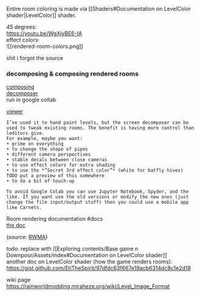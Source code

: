 Entire room coloring is made via [[Shaders#Documentation on LevelColor shader|LevelColor]] shader.

  
45 degrees:  
https://youtu.be/WgXjyBE6-IA  
effect colors:  
![[rendered-room-colors.png]]

shit i forgot the source

### decomposing & composing rendered rooms  
[composing](https://nqywadcmwusjqlrg.public.blob.vercel-storage.com/notes/files/lediting/render-edit/Screen_Maker-iuPPf9f6qhusUKxbR7Sng3ZPfh2TdO.ipynb)  
[decomposer](https://nqywadcmwusjqlrg.public.blob.vercel-storage.com/notes/files/lediting/render-edit/Screen_Decomposer-roU2EDl43T7j8AhPBV2QQIfKPOc5Th.ipynb)  
run in google collab

[viewer](https://nqywadcmwusjqlrg.public.blob.vercel-storage.com/notes/files/lediting/render-edit/Level%20Viewer-ZoJp2B2T4gf2Z6chb0tduxxhJakwfF.ipynb)

```
I’ve used it to hand paint levels, but the screen decomposer can be used to tweak existing rooms. The benefit is having more control than leditors give.  
For example, maybe you want:  
• grime on everything  
• to change the shape of pipes  
• different camera perspectives  
• stable decals between close cameras  
• to use effect colors for extra shading  
• to use the *”Secret 3rd effect color”* (white for batfly hives)   
TODO put a preview of this somewhere  
• to do a bit of touch-up

To avoid Google Colab you can use Jupyter Notebook, Spyder, and the like. If you want use the old versions or modify the new ones (just change the file input/output stuff) then you could use a mobile app like Carnets.
```

Room rendering documentation #docs  
[the doc](https://nqywadcmwusjqlrg.public.blob.vercel-storage.com/notes/files/lediting/render-edit/Manual%20Camera%20Rendering-dRiTNeFHKb6cMFENUkcMmEcMgOu45X.pdf)

(source: [RWMA](https://discord.com/channels/1083481230839922688/1083483045329375393/1304508041189916714))

todo: replace with [[Exploring contents/Base game n Downpour/Assets/index#Documentation on LevelColor shader]]  
another doc on LevelColor shader (how the game renders rooms):   
https://gist.github.com/EtiTheSpirit/97dfdc63f667e19acb6314dc8c1e2d18

wiki page  
https://rainworldmodding.miraheze.org/wiki/Level_Image_Format